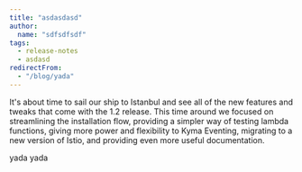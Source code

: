 ```yaml
---
title: "asdasdasd"
author:
  name: "sdfsdfsdf"
tags:
  - release-notes
  - asdasd
redirectFrom:
  - "/blog/yada"
---
```


It's about time to sail our ship to Istanbul and see all of the new features and tweaks that come with the 1.2 release. This time around we focused on streamlining the installation flow, providing a simpler way of testing lambda functions, giving more power and flexibility to Kyma Eventing, migrating to a new version of Istio, and providing even more useful documentation.

<!-- overview -->

yada yada